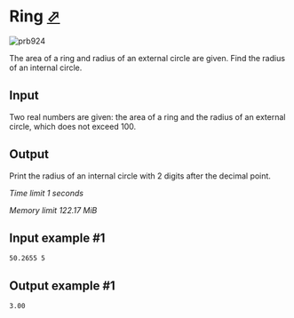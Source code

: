 # Ring [⬀](https://www.e-olymp.com/en/problems/924)

![prb924](1270459685.JPG)

The area of a ring and radius of an external circle are given. Find the radius of an internal circle.

## Input

Two real numbers are given: the area of a ring and the radius of an external circle, which does not exceed 100.

## Output

Print the radius of an internal circle with 2 digits after the decimal point.

_Time limit 1 seconds_

_Memory limit 122.17 MiB_

## Input example #1
```
50.2655 5
```

## Output example #1
```
3.00
```
